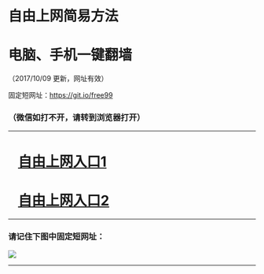 ﻿# 自由上网简易方法

# 电脑、手机一键翻墙

（2017/10/09 更新，网址有效）

固定短网址：https://git.io/free99

### （微信如打不开，请转到浏览器打开）


***





# &nbsp;&nbsp; <a href="http://ft1214226500.fwq-tz-1001.info/fwqtz01.html?t=10090013179 " target="_blank">自由上网入口1</a>
# &nbsp;&nbsp; <a href="http://ft7718506.fwq-tz-1002.info/fwqtz02.html?t=10090012785 " target="_blank">自由上网入口2</a>
***

### 请记住下图中固定短网址：

<img src="https://s3-us-west-2.amazonaws.com/fwq-1001/yjfq-20170905okok.png" /> 


***

